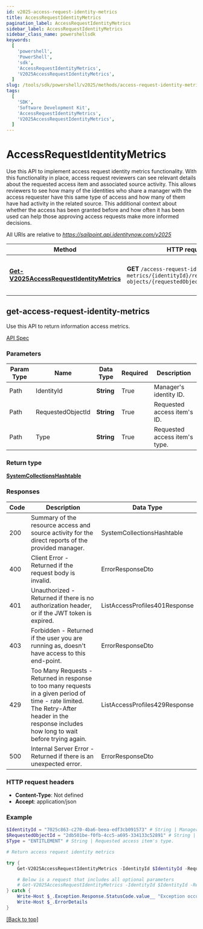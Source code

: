 ```yaml
---
id: v2025-access-request-identity-metrics
title: AccessRequestIdentityMetrics
pagination_label: AccessRequestIdentityMetrics
sidebar_label: AccessRequestIdentityMetrics
sidebar_class_name: powershellsdk
keywords:
  [
    'powershell',
    'PowerShell',
    'sdk',
    'AccessRequestIdentityMetrics',
    'V2025AccessRequestIdentityMetrics',
  ]
slug: /tools/sdk/powershell/v2025/methods/access-request-identity-metrics
tags:
  [
    'SDK',
    'Software Development Kit',
    'AccessRequestIdentityMetrics',
    'V2025AccessRequestIdentityMetrics',
  ]
---
```


# AccessRequestIdentityMetrics

Use this API to implement access request identity metrics functionality. With this functionality in place, access request reviewers can see relevant details about the requested access item and associated source activity. This allows reviewers to see how many of the identities who share a manager with the access requester have this same type of access and how many of them have had activity in the related source. This additional context about whether the access has been granted before and how often it has been used can help those approving access requests make more informed decisions.

All URIs are relative to *https://sailpoint.api.identitynow.com/v2025*

| Method | HTTP request | Description |
| --- | --- | --- |
| [**Get-V2025AccessRequestIdentityMetrics**](#get-access-request-identity-metrics) | **GET** `/access-request-identity-metrics/{identityId}/requested-objects/{requestedObjectId}/type/{type}` | Return access request identity metrics |

## get-access-request-identity-metrics

Use this API to return information access metrics.

[API Spec](https://developer.sailpoint.com/docs/api/v2025/get-access-request-identity-metrics)

### Parameters

| Param Type | Name | Data Type | Required | Description |
| --- | --- | --- | --- | --- |
| Path | IdentityId | **String** | True | Manager's identity ID. |
| Path | RequestedObjectId | **String** | True | Requested access item's ID. |
| Path | Type | **String** | True | Requested access item's type. |

### Return type

[**SystemCollectionsHashtable**](https://learn.microsoft.com/en-us/dotnet/api/system.collections.hashtable?view=net-9.0)

### Responses

| Code | Description | Data Type |
| --- | --- | --- |
| 200 | Summary of the resource access and source activity for the direct reports of the provided manager. | SystemCollectionsHashtable |
| 400 | Client Error - Returned if the request body is invalid. | ErrorResponseDto |
| 401 | Unauthorized - Returned if there is no authorization header, or if the JWT token is expired. | ListAccessProfiles401Response |
| 403 | Forbidden - Returned if the user you are running as, doesn&#39;t have access to this end-point. | ErrorResponseDto |
| 429 | Too Many Requests - Returned in response to too many requests in a given period of time - rate limited. The Retry-After header in the response includes how long to wait before trying again. | ListAccessProfiles429Response |
| 500 | Internal Server Error - Returned if there is an unexpected error. | ErrorResponseDto |

### HTTP request headers

- **Content-Type**: Not defined
- **Accept**: application/json

### Example

```powershell
$IdentityId = "7025c863-c270-4ba6-beea-edf3cb091573" # String | Manager's identity ID.
$RequestedObjectId = "2db501be-f0fb-4cc5-a695-334133c52891" # String | Requested access item's ID.
$Type = "ENTITLEMENT" # String | Requested access item's type.

# Return access request identity metrics

try {
    Get-V2025AccessRequestIdentityMetrics -IdentityId $IdentityId -RequestedObjectId $RequestedObjectId -Type $Type

    # Below is a request that includes all optional parameters
    # Get-V2025AccessRequestIdentityMetrics -IdentityId $IdentityId -RequestedObjectId $RequestedObjectId -Type $Type
} catch {
    Write-Host $_.Exception.Response.StatusCode.value__ "Exception occurred when calling Get-V2025AccessRequestIdentityMetrics"
    Write-Host $_.ErrorDetails
}
```

[[Back to top]](#)
